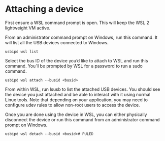 # Attaching a device

First ensure a WSL command prompt is open. This will keep the WSL 2 lightweight VM active.

From an administrator command prompt on Windows, run this command. It will list all the USB devices connected to Windows.

    usbipd wsl list

Select the bus ID of the device you’d like to attach to WSL and run this command. You’ll be prompted by WSL for a password to run a sudo command.

    usbipd wsl attach --busid <busid>

From within WSL, run lsusb to list the attached USB devices. You should see the device you just attached and be able to interact with it using normal Linux tools. Note that depending on your application, you may need to configure udev rules to allow non-root users to access the device.

Once you are done using the device in WSL, you can either physically disconnect the device or run this command from an administrator command prompt on Windows.

    usbipd wsl detach --busid <busid># PULED
